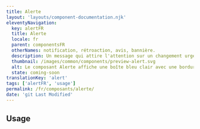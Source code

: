 ```yaml
---
title: Alerte
layout: 'layouts/component-documentation.njk'
eleventyNavigation:
  key: alertFR
  title: Alerte
  locale: fr
  parent: componentsFR
  otherNames: notification, rétroaction, avis, bannière.
  description: Un message qui attire l'attention sur un changement urgent et important.
  thumbnail: /images/common/components/preview-alert.svg
  alt: Le composant Alerte affiche une boîte bleu clair avec une bordure bleue foncée sur le côté gauche. À côté de la bordure se trouve un « i » dans un cercle qui représente une icône d'information. Sous la bordure se trouvent deux boîtes bleu foncé affichant du texte.
  state: coming-soon
translationKey: 'alert'
tags: ['alertFR', 'usage']
permalink: /fr/composants/alerte/
date: 'git Last Modified'
---
```


## Usage
